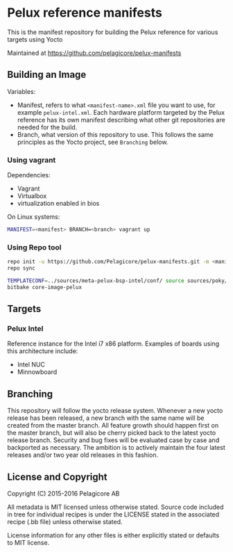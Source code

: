 Pelux reference manifests
=========================
This is the manifest repository for building the Pelux reference for various targets using Yocto 

Maintained at https://github.com/pelagicore/pelux-manifests

Building an Image
-----------------
Variables:
* Manifest, refers to what `<manifest-name>.xml` file you want to use, for example `pelux-intel.xml`. Each hardware platform targeted by the Pelux reference has its own manifest describing what other git repositories are needed for the build.
* Branch, what version of this repository to use. This follows the same principles as the Yocto project, see `Branching` below. 


### Using vagrant

Dependencies:

* Vagrant
* Virtualbox
* virtualization enabled in bios

On Linux systems:
```bash
MANIFEST=<manifest> BRANCH=<branch> vagrant up
```

### Using Repo tool

```bash
repo init -u https://github.com/Pelagicore/pelux-manifests.git -m <manifest> -b <branch>
repo sync

TEMPLATECONF=../sources/meta-pelux-bsp-intel/conf/ source sources/poky/oe-init-build-env build
bitbake core-image-pelux
```

Targets
-------

### Pelux Intel
Reference instance for the Intel i7 x86 platform. Examples of boards using this architecture include:

* Intel NUC
* Minnowboard

Branching
---------
This repository will follow the yocto release system. Whenever a new yocto
release has been released, a new branch with the same name will be created
from the master branch.
All feature growth should happen first on the master branch, but will also be
cherry picked back to the latest yocto release branch. Security and bug fixes
will be evaluated case by case and backported as necessary. The ambition is to
actively maintain the four latest releases and/or two year old releases in
this fashion.

License and Copyright
---------------------
Copyright (C) 2015-2016 Pelagicore AB

All metadata is MIT licensed unless otherwise stated. Source code included
in tree for individual recipes is under the LICENSE stated in the associated
recipe (.bb file) unless otherwise stated.

License information for any other files is either explicitly stated
or defaults to MIT license.

